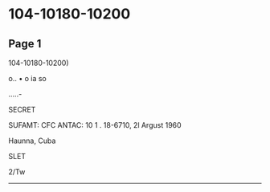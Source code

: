 # 104-10180-10200

## Page 1

104-10180-10200)

o.. • o ia so

.....-

SECRET

SUFAMT: CFC ANTAC: 10 1 . 18-6710, 2l Argust 1960

Haunna, Cuba

SLET

2/Tw

---

